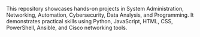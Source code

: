 This repository showcases hands-on projects in System Administration, Networking, Automation, Cybersecurity, Data Analysis, and Programming. It demonstrates practical skills using Python, JavaScript, HTML, CSS, PowerShell, Ansible, and Cisco networking tools.
